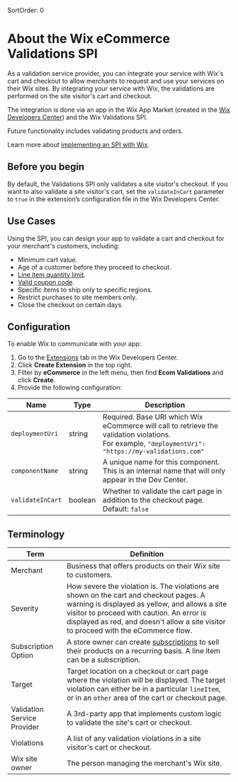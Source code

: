 SortOrder: 0
# About the Wix eCommerce Validations SPI

As a validation service provider, you can integrate your service with Wix's cart and checkout to allow merchants to request and use your services on their Wix sites. By integrating your service with Wix, the validations are performed on the site visitor's cart and checkout.

The integration is done via an app in the Wix App Market (created in the [Wix Developers Center](https://dev.wix.com/)) and the Wix Validations SPI.  

Future functionality includes validating products and orders.

Learn more about [implementing an SPI with Wix](https://dev.wix.com/api/rest/getting-started/service-provider-interface).

## Before you begin

By default, the Validations SPI only validates a site visitor's checkout. If you want to also validate a site visitor's cart, set the `validateInCart` parameter to `true` in the extension’s configuration file in the Wix Developers Center.

## Use Cases

Using the SPI, you can design your app to validate a cart and checkout for your merchant's customers, including:
+ Minimum cart value.
+ Age of a customer before they proceed to checkout.
+ [Line item quantity limit](https://dev.wix.com/api/rest/wix-ecommerce/validations-integration-spi/sample-flow#wix-ecommerce_validations-integration-spi_sample-flow_validate-a-line-item's-quantity).
+ [Valid coupon code](https://dev.wix.com/api/rest/wix-ecommerce/validations-integration-spi/sample-flow#wix-ecommerce_validations-integration-spi_sample-flow_validate-a-coupon-code-for-a-wix-checkout).
+ Specific items to ship only to specific regions.
+ Restrict purchases to site members only.
+ Close the checkout on certain days. 

## Configuration

To enable Wix to communicate with your app:
1. Go to the [Extensions](https://dev.wix.com/docs/build-apps/developer-tools/extensions/about-extensions) tab in the Wix Developers Center.
1. Click **Create Extension** in the top right.
1. Filter by **eCommerce** in the left menu, then find **Ecom Validations** and click **Create**.
1. Provide the following configuration:

| Name | Type | Description |
| --- | --- | --- |
| `deploymentUri`|string|Required. Base URI which Wix eCommerce will call to retrieve the validation violations.<br/> For example, `"deploymentUri": "https://my-validations.com"` |
| `componentName`|string|A unique name for this component. This is an internal name that will only appear in the Dev Center. |
| `validateInCart`|boolean|Whether to validate the cart page in addition to the checkout page. Default: `false` |

## Terminology

| Term | Definition |
| --- | --- |
| Merchant |Business that offers products on their Wix site to customers. |  
| Severity |How severe the violation is. The violations are shown on the cart and checkout pages. A warning is displayed as yellow, and allows a site visitor to proceed with caution. An error is displayed as red, and doesn't allow a site visitor to proceed with the eCommerce flow. | 
| Subscription Option |A store owner can create [subscriptions]((https://support.wix.com/en/article/wix-stores-selling-product-subscriptions)) to sell their products on a recurring basis. A line item can be a subscription. |  
| Target |Target location on a checkout or cart page where the violation will be displayed. The target violation can either be in a particular `lineItem`, or in an `other` area of the cart or checkout page. |
| Validation Service Provider |A 3rd-party app that implements custom logic to validate the site's cart or checkout.|  
| Violations |A list of any validation violations in a site visitor's cart or checkout. |  
| Wix site owner |The person managing the merchant's Wix site. | 
